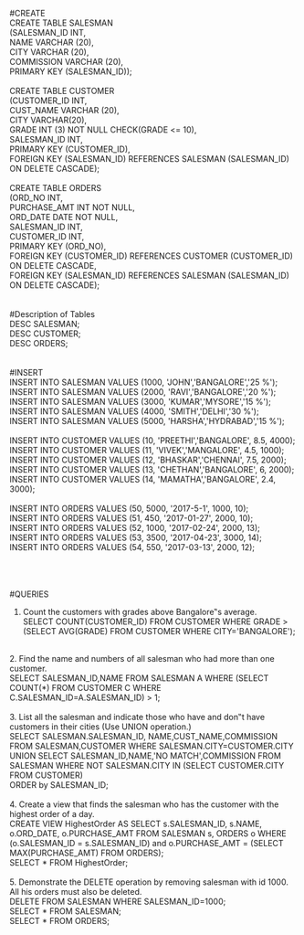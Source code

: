 #CREATE<br>
CREATE TABLE SALESMAN<br>
(SALESMAN_ID INT,<br>
NAME VARCHAR (20),<br>
CITY VARCHAR (20),<br>
COMMISSION VARCHAR (20),<br>
PRIMARY KEY (SALESMAN_ID));<br>
<br>
CREATE TABLE CUSTOMER<br>
(CUSTOMER_ID INT,<br>
CUST_NAME VARCHAR (20),<br>
CITY VARCHAR(20),<br>
GRADE INT (3) NOT NULL CHECK(GRADE <= 10),<br>
SALESMAN_ID INT,<br>
PRIMARY KEY (CUSTOMER_ID),<br>
FOREIGN KEY (SALESMAN_ID) REFERENCES SALESMAN (SALESMAN_ID) ON DELETE CASCADE);<br>
<br>
CREATE TABLE ORDERS<br>
(ORD_NO INT,<br>
PURCHASE_AMT INT NOT NULL,<br>
ORD_DATE DATE NOT NULL,<br>
SALESMAN_ID INT,<br>
CUSTOMER_ID INT,<br>
PRIMARY KEY (ORD_NO),<br>
FOREIGN KEY (CUSTOMER_ID) REFERENCES CUSTOMER (CUSTOMER_ID) ON DELETE CASCADE,<br>
FOREIGN KEY (SALESMAN_ID) REFERENCES SALESMAN (SALESMAN_ID) ON DELETE CASCADE);<br>
<br>
<br>
#Description of Tables<br>
DESC SALESMAN;<br>
DESC CUSTOMER;<br>
DESC ORDERS;<br>
<br>
<br>
#INSERT<br>
INSERT INTO SALESMAN VALUES (1000, 'JOHN','BANGALORE','25 %');<br>
INSERT INTO SALESMAN VALUES (2000, 'RAVI','BANGALORE','20 %');<br>
INSERT INTO SALESMAN VALUES (3000, 'KUMAR','MYSORE','15 %');<br>
INSERT INTO SALESMAN VALUES (4000, 'SMITH','DELHI','30 %');<br>
INSERT INTO SALESMAN VALUES (5000, 'HARSHA','HYDRABAD','15 %');<br>
<br>
INSERT INTO CUSTOMER VALUES (10, 'PREETHI','BANGALORE', 8.5, 4000);<br>
INSERT INTO CUSTOMER VALUES (11, 'VIVEK','MANGALORE', 4.5, 1000);<br>
INSERT INTO CUSTOMER VALUES (12, 'BHASKAR','CHENNAI', 7.5, 2000);<br>
INSERT INTO CUSTOMER VALUES (13, 'CHETHAN','BANGALORE', 6, 2000);<br>
INSERT INTO CUSTOMER VALUES (14, 'MAMATHA','BANGALORE', 2.4, 3000);<br>
<br>
INSERT INTO ORDERS VALUES (50, 5000, '2017-5-1', 1000, 10);<br>
INSERT INTO ORDERS VALUES (51, 450, '2017-01-27', 2000, 10);<br>
INSERT INTO ORDERS VALUES (52, 1000, '2017-02-24', 2000, 13);<br>
INSERT INTO ORDERS VALUES (53, 3500, '2017-04-23', 3000, 14);<br>
INSERT INTO ORDERS VALUES (54, 550, '2017-03-13', 2000, 12);<br>
<br>
<br>
<br>

#QUERIES<br>

1.	Count the customers with grades above Bangalore‟s average.<br>
SELECT COUNT(CUSTOMER_ID) FROM CUSTOMER WHERE GRADE > (SELECT AVG(GRADE) FROM CUSTOMER WHERE CITY='BANGALORE');<br>
<br>
2.	Find the name and numbers of all salesman who had more than one customer.<br>
SELECT SALESMAN_ID,NAME FROM SALESMAN A WHERE (SELECT COUNT(*) FROM CUSTOMER C WHERE C.SALESMAN_ID=A.SALESMAN_ID) > 1;<br>
<br>
3.	List all the salesman and indicate those who have and don‟t have customers in their cities (Use UNION operation.)<br>
SELECT SALESMAN.SALESMAN_ID, NAME,CUST_NAME,COMMISSION FROM SALESMAN,CUSTOMER WHERE SALESMAN.CITY=CUSTOMER.CITY UNION SELECT SALESMAN_ID,NAME,'NO MATCH',COMMISSION FROM SALESMAN WHERE NOT SALESMAN.CITY IN (SELECT CUSTOMER.CITY FROM CUSTOMER)<br>
ORDER by SALESMAN_ID;<br>
<br>
4.	Create a view that finds the salesman who has the customer with the highest order of a day.<br>
CREATE VIEW HighestOrder AS SELECT s.SALESMAN_ID, s.NAME, o.ORD_DATE, o.PURCHASE_AMT FROM SALESMAN s, ORDERS o WHERE (o.SALESMAN_ID = s.SALESMAN_ID) and  o.PURCHASE_AMT = (SELECT MAX(PURCHASE_AMT) FROM ORDERS);<br>
SELECT * FROM HighestOrder;<br>
<br>
5.	Demonstrate the DELETE operation by removing salesman with id 1000. All his orders must also be deleted.<br>
DELETE FROM SALESMAN WHERE SALESMAN_ID=1000;<br>
SELECT * FROM SALESMAN;<br>
SELECT * FROM ORDERS;<br>

